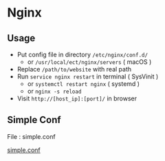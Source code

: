 # Nginx

## Usage

- Put config file in directory `/etc/nginx/conf.d/`
    - or `/usr/local/ect/nginx/servers` ( macOS )
- Replace `/path/to/website` with real path
- Run `service nginx restart` in terminal ( SysVinit )
    - or `systemctl restart nginx` ( systemd )
    - or `nginx -s reload`
- Visit `http://[host_ip]:[port]/` in browser

## Simple Conf

File : simple.conf

[simple.conf](./simple.conf ':include :type=code nginx')
